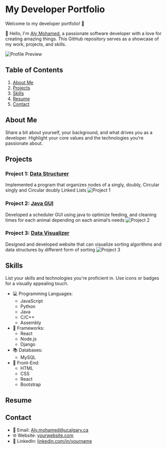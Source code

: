 # My Developer Portfolio

Welcome to my developer portfolio! 🚀

👋 Hello, I'm [Aly Mohamed](https://www.yourwebsite.com), a passionate software developer with a love for creating amazing things. This GitHub repository serves as a showcase of my work, projects, and skills.

![Profile Preview](./images/preview.png)

## Table of Contents
1. [About Me](#about-me)
2. [Projects](#projects)
3. [Skills](#skills)
4. [Resume](#resume)
5. [Contact](#contact)

## About Me

Share a bit about yourself, your background, and what drives you as a developer. Highlight your core values and the technologies you're passionate about.

## Projects

### Project 1: [Data Structurer](https://github.com/acevirtuoso/Data-Structures.git)
Implemented a program that organizes nodes of a singly, doubly, Circular singly and Circular doubly Linked Lists
![Project 1](./images/project1.png)

### Project 2: [Java GUI](https://github.com/FindlayMB/ENSF-380-Final-Project.git)
Developed a scheduler GUI using java to optimize feeding, and cleaning times for each animal depending on each 
animal’s needs 
![Project 2](./images/project2.gif)

### Project 3: [Data Visualizer](https://github.com/acevirtuoso/Sorting-data-visualizer.git)
Designed and developed website that can visualize sorting algorithms and data structures by different form of sorting
![Project 3](./images/project3.png)

## Skills

List your skills and technologies you're proficient in. Use icons or badges for a visually appealing touch.

- 💻 Programming Languages: 
  - JavaScript
  - Python
  - Java
  - C/C++
  - Assembly
- 🚀 Frameworks:
  - React
  - Node.js
  - Django
- 📚 Databases:
  - MySQL
- 🎨 Front-End:
  - HTML
  - CSS
  - React
  - Bootstrap

## Resume


## Contact

- 📧 Email: Aly.mohamed@ucalgary.ca
- 🌐 Website: [yourwebsite.com](https://www.yourwebsite.com)
- 💼 LinkedIn: [linkedin.com/in/yourname](https://www.linkedin.com/in/yourname)
